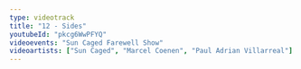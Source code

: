 ```yaml
---
type: videotrack
title: "12 - Sides"
youtubeId: "pkcg6WwPFYQ"
videoevents: "Sun Caged Farewell Show"
videoartists: ["Sun Caged", "Marcel Coenen", "Paul Adrian Villarreal"]
---
```

